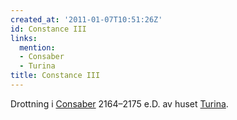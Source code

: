 ```yaml
---
created_at: '2011-01-07T10:51:26Z'
id: Constance III
links:
  mention:
  - Consaber
  - Turina
title: Constance III
---
```


Drottning i [Consaber] 2164–2175 e.D. av huset [Turina].

  [Consaber]: Consaber
  [Turina]: Turina